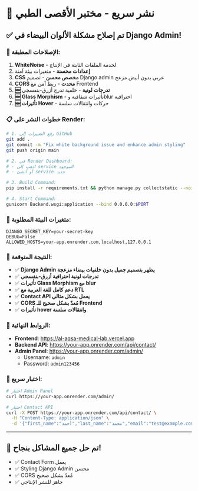 # 🚀 نشر سريع - مختبر الأقصى الطبي

## ✅ تم إصلاح مشكلة الألوان البيضاء في Django Admin!

### 🎨 الإصلاحات المطبقة:

1. **WhiteNoise** - لخدمة الملفات الثابتة في الإنتاج
2. **إعدادات محسنة** - متغيرات بيئة آمنة
3. **CSS مخصص محسن** - تصميم Django admin عربي بدون أبيض مزعج
4. **CORS محدث** - ربط آمن مع Frontend
5. **🆕 تدرجات لونية** - خلفية تدرج أزرق-بنفسجي
6. **🆕 Glass Morphism** - تأثيرات شفافية وblur احترافية
7. **🆕 تأثيرات Hover** - حركات وانتقالات سلسة

### 📋 خطوات النشر على Render:

```bash
# 1. رفع التغييرات إلى GitHub
git add .
git commit -m "Fix white background issue and enhance admin styling"
git push origin main

# 2. في Render Dashboard:
# - اذهب إلى service الموجود
# - أو أنشئ service جديد

# 3. Build Command:
pip install -r requirements.txt && python manage.py collectstatic --noinput && python manage.py migrate && python create_superuser.py

# 4. Start Command:
gunicorn Backend.wsgi:application --bind 0.0.0.0:$PORT
```

### 🔑 متغيرات البيئة المطلوبة:

```
DJANGO_SECRET_KEY=your-secret-key
DEBUG=False
ALLOWED_HOSTS=your-app.onrender.com,localhost,127.0.0.1
```

### 🎯 النتيجة المتوقعة:

- ✅ **Django Admin يظهر بتصميم جميل بدون خلفيات بيضاء مزعجة**
- ✅ **تدرجات لونية احترافية أزرق-بنفسجي**
- ✅ **تأثيرات Glass Morphism مع blur**
- ✅ **دعم كامل للغة العربية مع RTL**
- ✅ **Contact API يعمل بشكل مثالي**
- ✅ **CORS مُعدّ بشكل صحيح للـ Frontend**
- ✅ **تأثيرات hover وانتقالات سلسة**

### 🔗 الروابط النهائية:

- **Frontend**: https://al-aqsa-medical-lab.vercel.app
- **Backend API**: https://your-app.onrender.com/api/contact/
- **Admin Panel**: https://your-app.onrender.com/admin/
  - Username: `admin`
  - Password: `admin123456`

### 🧪 اختبار سريع:

```bash
# اختبار Admin Panel
curl https://your-app.onrender.com/admin/

# اختبار Contact API
curl -X POST https://your-app.onrender.com/api/contact/ \
  -H "Content-Type: application/json" \
  -d '{"first_name":"أحمد","last_name":"محمد","email":"test@example.com","subject":"اختبار","message":"رسالة اختبار"}'
```

---

## 🎉 تم حل جميع المشاكل بنجاح!

- ✅ Contact Form يعمل
- ✅ Styling Django Admin محسن
- ✅ CORS مُعدّ بشكل صحيح
- ✅ جاهز للنشر الإنتاجي

